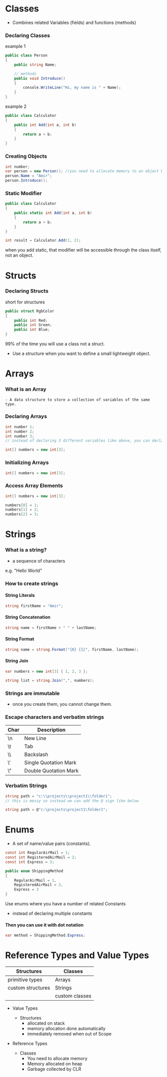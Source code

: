 # Classes

- Combines related Variables (fields) and functions (methods)

### Declaring Classes

example 1

```csharp
public class Person
{
    public string Name;

    // methods
    public void Introduce()
    {
        console.WriteLine("Hi, my name is " + Name);
    }
}
```

example 2

```csharp
public class Calculator
{
    public int Add(int a, int b)
    {
        return a + b;
    }
}
```

### Creating Objects

```csharp
int number;
var person = new Person(); //you need to allocate memory to an object by using the new operator.
person.Name = "Amir";
person.Introduce();
```

### Static Modifier

```csharp
public class Calculator
{
    public static int Add(int a, int b)
    {
        return a + b;
    }
}

int result = Calculator.Add(1, 2);
```

when you add static, that modifier will be accessible through the class itself, not an object.

# Structs

### Declaring Structs

short for structures

```csharp
public struct RgbColor
{
    public int Red;
    public int Green;
    public int Blue;
}
```
99% of the time you will use a class not a struct.

 - Use a structure when you want to define a small lightweight object.

 # Arrays

### What is an Array
    - A data structure to store a collection of variables of the same type.
### Declaring Arrays
```csharp
int number 1;
int number 2;
int number 3;
// instead of declaring 3 different variables like above, you can declare and array like below.

int[] numbers = new int[3];
```
### Initializing Arrays
```csharp
int[] numbers = new int[3];
```

### Access Array Elements
```csharp
int[] numbers = new int[3];

numbers[0] = 1;
numbers[1] = 2;
numbers[2] = 3;

```

# Strings

### What is a string?

- a sequence of characters

e.g. "Hello World"
### How to create strings

#### String Literals
```csharp
string firstName = "Amir";
```

#### String Concatenation
```csharp
string name = firstName + " " + lastName;
```

#### String Format
```csharp
string name = string.Format("{0} {1}", firstName, lastName);
```

#### String Join
```csharp
var numbers = new int[3] { 1, 2, 3 };

string list = string.Join(",", numbers);
```

### Strings are immutable
- once you create them, you cannot change them. 

### Escape characters and verbatim strings

| Char | Description |
| --- | --- |
| \n | New Line |
| \t | Tab |
| \\\ | Backslash |
| \\' | Single Quotation Mark |
| \\" | Double Quotation Mark |

### Verbatim Strings

```csharp
string path = "c:\\projects\\project1\\folder1";
// this is messy so instead we can add the @ sign like below

string path = @"c:\projects\project1\folder1";
```

# Enums

- A set of name/value pairs (constants).

```csharp
const int RegularAirMail = 1;
const int RegisteredAirMail = 2;
const int Express = 3;

public enum ShippingMethod
{
    RegularAirMail = 1,
    RegisteredAirMail = 2,
    Express = 3
}
```
Use enums where you have a number of related Constants
- instead of declaring multiple constants

#### Then you can use it with dot notation

```csharp
var method = ShippingMethod.Express;
```

# Reference Types and Value Types

| Structures | Classes | 
| --- | --- | 
|primitive types|Arrays|
|custom structures|Strings|
||custom classes|

- Value Types
    - Structures
        - allocated on stack
        - memory allocation done automatically
        - immediately removed when out of Scope

- Reference Types
    - Classes
        - You need to allocate memory
        - Memory allocated on heap
        - Garbage collected by CLR
